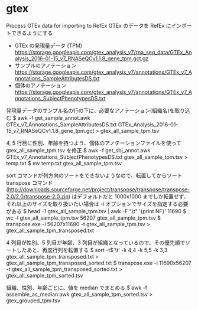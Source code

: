 # gtex
Process GTEx data for importing to RefEx
GTEx のデータを RefEx にインポートできるようにする
- GTEx の発現量データ (TPM)
  https://storage.googleapis.com/gtex_analysis_v7/rna_seq_data/GTEx_Analysis_2016-01-15_v7_RNASeQCv1.1.8_gene_tpm.gct.gz
- サンプルのアノテーション
  https://storage.googleapis.com/gtex_analysis_v7/annotations/GTEx_v7_Annotations_SampleAttributesDS.txt
- 個体のアノテーション
  https://storage.googleapis.com/gtex_analysis_v7/annotations/GTEx_v7_Annotations_SubjectPhenotypesDS.txt

発現量データのサンプル名の行の下に、必要なアノテーション(組織名)を取り込む
$ awk -f get_sample_annot.awk GTEx_v7_Annotations_SampleAttributesDS.txt GTEx_Analysis_2016-01-15_v7_RNASeQCv1.1.8_gene_tpm.gct > gtex_all_sample_tpm.tsv

4, 5 行目に性別、年齢を持つよう、個体のアノテーションファイルを使って gtex_all_sample_tpm.tsv を修正
$ awk -f get_sbj_annot.awk GTEx_v7_Annotations_SubjectPhenotypesDS.txt gtex_all_sample_tpm.tsv > temp.txt
$ mv temp.txt gtex_all_sample_tpm.tsv

sort コマンドが列方向のソートをできないようなので、転置してからソート
transpose コマンド (http://downloads.sourceforge.net/project/transpose/transpose/transpose-2.0/2.0/transpose-2.0.zip) はデフォルトだと 1000x1000 までしか転置せず、それ以上のサイズを取り扱いたい場合は -i オプションでサイズを指定する必要がある
$ head -1 gtex_all_sample_tpm.tsv | awk -F "\t" '{print NF}'
11690
$ wc -l gtex_all_sample_tpm.tsv
56207 gtex_all_sample_tpm.tsv
$ transpose.exe -i 56207x11690 -t gtex_all_sample_tpm.tsv > gtex_all_sample_tpm_transposed.txt

4 列目が性別、5 列目が年齢、3 列目が組織となっているので、その優先順でソートしたあと、再度行列を転置する
$ sort -t$'\t' -k 4,4 -k 5,5 -k 3,3 gtex_all_sample_tpm_transposed.txt > gtex_all_sample_tpm_transposed_sorted.txt
$ transpose.exe -i 11690x56207 -t gtex_all_sample_tpm_transposed_sorted.txt > gtex_all_sample_tpm_sorted.tsv

組織、性別、年齢ごとに、値を median でまとめる
$ awk -f assemble_as_median.awk gtex_all_sample_tpm_sorted.tsv > gtex_grouped_tpm.tsv
